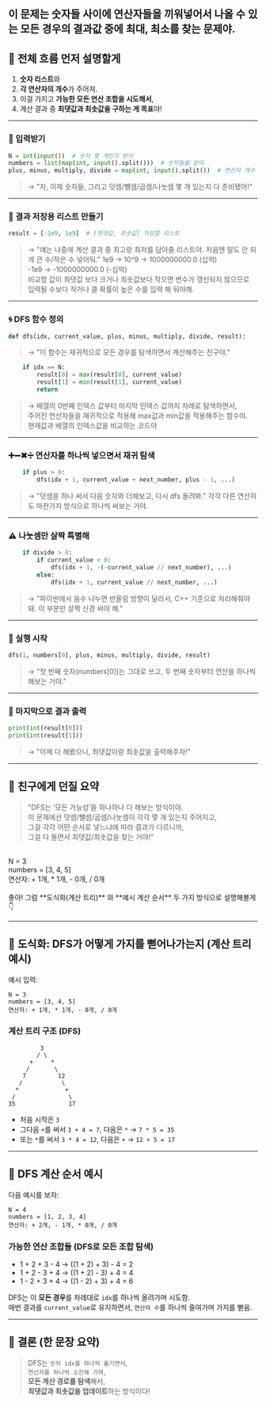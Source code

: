 이 문제는 **숫자들 사이에 연산자들을 끼워넣어서 나올 수 있는 모든 경우의 결과값 중에 최대, 최소를 찾는 문제야.**
---

## 🧠 전체 흐름 먼저 설명할게
1. **숫자 리스트**와  
2. **각 연산자의 개수**가 주어져.  
3. 이걸 가지고 **가능한 모든 연산 조합을 시도해서**,  
4. 계산 결과 중 **최댓값과 최솟값을 구하는 게 목표**야!

---
### 🔢 입력받기
```python
N = int(input())  # 숫자 몇 개인지 받아
numbers = list(map(int, input().split()))  # 숫자들을 받아
plus, minus, multiply, divide = map(int, input().split())  # 연산자 개수 받아
```
> → "자, 이제 숫자들, 그리고 덧셈/뺄셈/곱셈/나눗셈 몇 개 있는지 다 준비됐어!"
---

### 🧾 결과 저장용 리스트 만들기
```python
result = [-1e9, 1e9]  # [최댓값, 최솟값] 저장할 리스트
```
> → "얘는 나중에 계산 결과 중 최고랑 최저를 담아줄 리스트야. 처음엔 말도 안 되게 큰 수/작은 수 넣어둬."
1e9 → 10^9 → 1000000000.0 (십억)<br>
-1e9 → -1000000000.0 (-십억)<br>
비교할 값이 최댓값 보다 크거나 최솟값보다 작으면 변수가 갱신되지 않으므로 입력될 수보다 작거나 클 확률이 높은 수를 입력 해 둬야해.
---

### 🌀 DFS 함수 정의
```python
def dfs(idx, current_value, plus, minus, multiply, divide, result):
```
> → "이 함수는 재귀적으로 모든 경우를 탐색하면서 계산해주는 친구야."
```python
    if idx == N:
        result[0] = max(result[0], current_value)
        result[1] = min(result[1], current_value)
        return
```
> → 배열의 0번째 인덱스 값부터 마지막 인덱스 값까지 차례로 탐색하면서, <br>
주어진 연산자들을 재귀적으로 적용해 max값과 min값을 적용해주는 함수야. <br>
 현재값과 배열의 인덱스값을 비교하는 코드야

---
### ➕➖✖➗ 연산자를 하나씩 넣으면서 재귀 탐색
```python
    if plus > 0:
        dfs(idx + 1, current_value + next_number, plus - 1, ...)
```
> → "덧셈을 하나 써서 다음 숫자와 더해보고, 다시 dfs 돌려봐."
각각 다른 연산자도 마찬가지 방식으로 하나씩 써보는 거야.

---

### ⚠ 나눗셈만 살짝 특별해

```python
    if divide > 0:
        if current_value < 0:
            dfs(idx + 1, -(-current_value // next_number), ...)
        else:
            dfs(idx + 1, current_value // next_number, ...)
```

> → "파이썬에서 음수 나누면 반올림 방향이 달라서, C++ 기준으로 처리해줘야 돼. 이 부분만 살짝 신경 써야 해."

---

### 🏁 실행 시작

```python
dfs(1, numbers[0], plus, minus, multiply, divide, result)
```

> → "첫 번째 숫자(numbers[0])는 그대로 쓰고, 두 번째 숫자부터 연산을 하나씩 해보는 거야."

---

### 📢 마지막으로 결과 출력
```python
print(int(result[0]))  
print(int(result[1])) 
```
> → "이제 다 해봤으니, 최댓값이랑 최솟값을 출력해주자!"<br>
---

## 🧩 친구에게 던질 요약
> "DFS는 ‘모든 가능성’을 하나하나 다 해보는 방식이야. <br>
이 문제에선 덧셈/뺄셈/곱셈/나눗셈이 각각 몇 개 있는지 주어지고,  <br>
그걸 각각 어떤 순서로 넣느냐에 따라 결과가 다르니까,  <br>
그걸 다 돌면서 최댓값/최솟값을 찾는 거야!"<br>
<br>
N = 3  <br>
numbers = [3, 4, 5] <br>
연산자: + 1개, * 1개, - 0개, / 0개 <br>
<br>
좋아! 그럼 **도식화(계산 트리)** 와 **예시 계산 순서** 두 가지 방식으로 설명해볼게 👇

---

## 🔸 도식화: DFS가 어떻게 가지를 뻗어나가는지 (계산 트리 예시)

예시 입력:

```
N = 3  
numbers = [3, 4, 5]  
연산자: + 1개, * 1개, - 0개, / 0개
```

### 계산 트리 구조 (DFS)

```
         3
        / \
      +     *
     /       \
    7         12
   /           \
  *             +
 /               \
35               17
```

- 처음 시작은 `3`
- 그다음 `+`를 써서 `3 + 4 = 7`, 다음은 `*` → `7 * 5 = 35`
- 또는 `*`를 써서 `3 * 4 = 12`, 다음은 `+` → `12 + 5 = 17`

---

## 🔹 DFS 계산 순서 예시

다음 예시를 보자:

```
N = 4
numbers = [1, 2, 3, 4]
연산자: + 2개, - 1개, * 0개, / 0개
```

### 가능한 연산 조합들 (DFS로 모든 조합 탐색)

- 1 + 2 + 3 - 4 → ((1 + 2) + 3) - 4 = 2
- 1 + 2 - 3 + 4 → ((1 + 2) - 3) + 4 = 4
- 1 - 2 + 3 + 4 → ((1 - 2) + 3) + 4 = 6

DFS는 이 **모든 경우**를 차례대로 `idx`를 하나씩 올려가며 시도함.  
매번 결과를 `current_value`로 유지하면서, `연산자 수`를 하나씩 줄여가며 가지를 뻗음.

---

## 🔸 결론 (한 문장 요약)

> DFS는 `숫자 idx를 하나씩 옮기면서`,  
> `연산자를 하나씩 소진해 가며`,  
> **모든 계산 경로를 탐색**해서,  
> **최댓값과 최솟값을 업데이트**하는 방식이다!